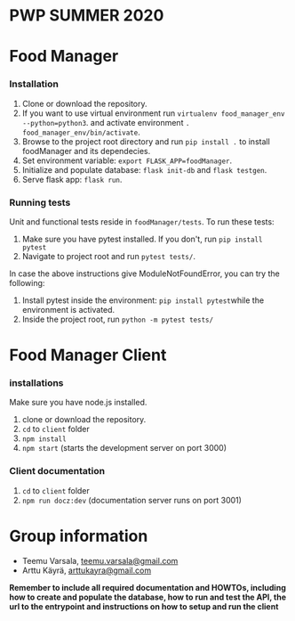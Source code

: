 # PWP SUMMER 2020
# Food Manager

### Installation

1. Clone or download the repository.
2. If you want to use virtual environment run `virtualenv food_manager_env --python=python3`.
and activate environment `. food_manager_env/bin/activate`. 
3. Browse to the project root directory and run `pip install .` to install foodManager and its dependecies.
4. Set environment variable: `export FLASK_APP=foodManager`.
5. Initialize and populate database: `flask init-db` and `flask testgen`.
6. Serve flask app: `flask run`.

### Running tests

Unit and functional tests reside in `foodManager/tests`.
To run these tests:
1. Make sure you have pytest installed. If you don't, run `pip install pytest`
2. Navigate to project root and run `pytest tests/`.

In case the above instructions give ModuleNotFoundError, you can try the following:
1. Install pytest inside the environment: `pip install pytest`while the environment is activated.
2. Inside the project root, run `python -m pytest tests/`

# Food Manager Client

### installations
Make sure you have node.js installed.

1. clone or download the repository.
2. `cd` to `client` folder
3. `npm install`
4. `npm start` (starts the development server on port 3000)

### Client documentation

1. `cd` to `client` folder
2. `npm run docz:dev` (documentation server runs on port 3001)


# Group information
* Teemu Varsala, teemu.varsala@gmail.com
* Arttu Käyrä, arttukayra@gmail.com

__Remember to include all required documentation and HOWTOs, including how to create and populate the database, how to run and test the API, the url to the entrypoint and instructions on how to setup and run the client__


